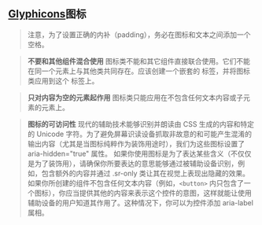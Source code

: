 ## [Glyphicons](http://glyphicons.com/)图标

>注意，为了设置正确的内补（padding），务必在图标和文本之间添加一个空格。


>**不要和其他组件混合使用**
>图标类不能和其它组件直接联合使用。它们不能在同一个元素上与其他类共同存在。应该创建一个嵌套的 <span> 标签，并将图标类应用到这个 <span> 标签上。


>**只对内容为空的元素起作用**
图标类只能应用在不包含任何文本内容或子元素的元素上。


>**图标的可访问性**
>现代的辅助技术能够识别并朗读由 CSS 生成的内容和特定的 Unicode 字符。为了避免屏幕识读设备抓取非故意的和可能产生混淆的输出内容（尤其是当图标纯粹作为装饰用途时），我们为这些图标设置了 aria-hidden="true" 属性。
如果你使用图标是为了表达某些含义（不仅仅是为了装饰用），请确保你所要表达的意思能够通过被辅助设备识别，例如，包含额外的内容并通过 .sr-only 类让其在视觉上表现出隐藏的效果。
如果你所创建的组件不包含任何文本内容（例如，`<button>` 内只包含了一个图标），你应当提供其他的内容来表示这个控件的意图，这样就能让使用辅助设备的用户知道其作用了。这种情况下，你可以为控件添加 aria-label 属相。
